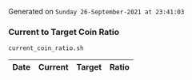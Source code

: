 Generated on `Sunday 26-September-2021 at 23:41:03`

### Current to Target Coin Ratio
`current_coin_ratio.sh`

Date|Current|Target|Ratio
---|---|---|---
